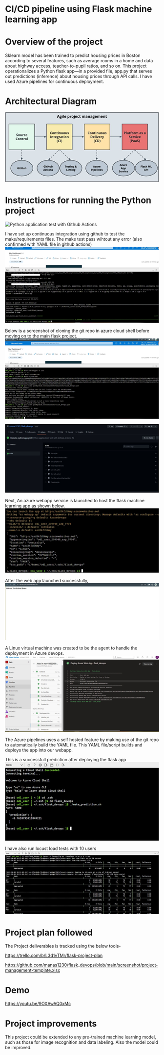 # CI/CD pipeline using Flask machine learning app

# Overview of the project
Sklearn model has been trained to predict housing prices in Boston according to several features, such as average rooms in a home and data about highway access, teacher-to-pupil ratios, and so on. This project operationalizes a Python flask app—in a provided file, app.py that serves out predictions (inference) about housing prices through API calls. I have used Azure pipelines for continuous deployment.
# Architectural Diagram
![alt text](https://github.com/manas1230/flask_devops/blob/main/screenshot/architecture.JPG)
# Instructions for running the Python project
![Python application test with Github Actions](https://github.com/manas1230/flask_devops/actions/workflows/pythonapp.yml/badge.svg?branch=scaffolding)

I have set up continuous integration using github to test the make/requirements files. The make test pass wihtout any error (also confirmed with YAML file in github actions)
![alt text](https://github.com/manas1230/flask_devops/blob/main/screenshot/make%20test%20pass.JPG)

Below is a screenshot of cloning the git repo in azure cloud shell before moving on to the main flask project.
![alt text](https://github.com/manas1230/flask_devops/blob/main/screenshot/git%20clone%20repo%20cli.JPG)

![alt text](https://github.com/manas1230/flask_devops/blob/main/screenshot/pythonapp%20yml%20pass.JPG)

Next, An azure webapp service is launched to host the flask machine learning app as shown below.
![alt text](https://github.com/manas1230/flask_devops/blob/main/screenshot/webapp.JPG)

After the web app launched successfully, 
![alt text](https://github.com/manas1230/flask_devops/blob/main/screenshot/webapp%20launch1.JPG)

A Linux virtual machine was created to be the agent to handle the deployment in Azure devops.
![alt text](https://github.com/manas1230/flask_devops/blob/main/screenshot/deploy%20pipelines.JPG)

The Azure pipelines uses a self hosted feature by making use of the git repo to automatically build the YAML file. This YAML file/script builds and deploys the app into our webapp.

This is a successfull prediction after deploying the flask app
![alt text](https://github.com/manas1230/flask_devops/blob/main/screenshot/prediction.jpg)

I have also run locust load tests with 10 users
![alt text](https://github.com/manas1230/flask_devops/blob/main/screenshot/locust.JPG)

# Project plan followed
The Project deliverables is tracked using the below tools-

https://trello.com/b/L3d1vTMr/flask-project-plan

https://github.com/manas1230/flask_devops/blob/main/screenshot/project-management-template.xlsx

# Demo
https://youtu.be/9OXAwAQ0xMc

# Project improvements
This project could be extended to any pre-trained machine learning model, such as those for image recognition and data labeling. Also the model could be improved.
